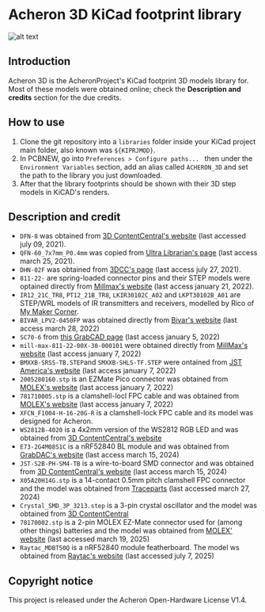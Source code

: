 # Acheron 3D KiCad footprint library

![alt text](https://raw.githubusercontent.com/Gondolindrim/acheronLibrary/master/graphics/acheronReadme.png "Acheron Logo")

## Introduction

Acheron 3D is the AcheronProject's KiCad footprint 3D models library for. Most of these models were obtained online; check the **Description and credits** section for the due credits.

## How to use

1. Clone the git repository into a ``libraries`` folder inside your KiCad project main folder, also known was ``${KIPRJMOD}``.
2. In PCBNEW, go into ``Preferences > Configure paths... `` then under the ``Environment Variables`` section, add an alias called ``ACHERON_3D`` and set the path to the library you just downloaded.
3. After that the library footprints should be shown with their 3D step models in KiCAD's renders.

## Description and credit


- ``DFN-8`` was obtained from  [3D ContentCentral's website](https://www.3dcontentcentral.com/download-model.aspx?catalogid=171&id=602171) (last accessed july 09, 2021).
- ``QFN-60_7x7mm_P0.4mm`` was copied from [Ultra Librarian's page](https://app.ultralibrarian.com/details/CA8B0F7C-78E3-11EA-8C00-0AD2C9526B44/ISSI/IS31FL3741-QFLS4-TR?ref=digikey) (last access march 25, 2021).
- ``DHN-02F`` was obtained from [3DCC's page](http://https://www.3dcontentcentral.com/download-model.aspx?catalogid=171&id=1024220) (last access july 27, 2021).
- ``811-22-`` are spring-loaded connector pins and their STEP models were optained directly from [Millmax's website](https://www.mill-max.com/) (last access january 21, 2022).
- ``IR12_21C_TR8``, ``PT12_21B_TR8``, ``LKIR30102C_A02`` and ``LKPT30102B_A01`` are STEP/WRL models of IR transmitters and receivers, modelled by Rico of [My Maker Corner](https://github.com/mymakercorner).
- ``BIVAR_LPV2-0450FP`` was obtained directly from [Bivar's website](https://www.bivar.com/product/lpv2-0450fp/) (last access march 28, 2022)
- ``SC70-6`` from [this GrabCAD page](https://grabcad.com/library/sc70-packages-1) (last access january 5, 2022)
- ``mill-max-811-22-00X-30-000101`` were obtained directly from [MillMax's website](https://www.mill-max.com/products/spring-loaded/slc-pin-header-strip/811-xx-xxx-30-000101/811-22-003-30-000101) (last access january 7, 2022)
- ``BMXXB-SRSS-TB.STEP``and ``SMXXB-SHLS-TF.STEP`` were ontained from [JST America's website](https://www.jst.com/) (last access january 7, 2022)
- ``2005280160.stp`` is an EZMate Pico connector was obtained from [MOLEX's website](https://www.molex.com/molex/products/part-detail/ffc_fpc_connectors/2005280160) (last access january 7, 2022)
- ``781710005.stp`` is a clamshell-locl FPC cable and was obtained from [MOLEX's website](https://www.molex.com/molex/products/part-detail/pcb_headers/0781710005)  (last access january 7, 2022)
- ``XFCN_F1004-H-16-20G-R`` is a clamshell-lock FPC cable and its model was designed for Acheron.
- ``WS2812B-4020`` is a 4x2mm version of the WS2812 RGB LED and was obtained from [3D ContentCentral's website](https://www.3dcontentcentral.com/download-model.aspx?catalogid=171&id=1401515)
- ``E73-2G4M08S1C`` is a nRF52840 BL module and was obtained from [GrabDAC's website](https://grabcad.com/library/ebyte-e73-2g4m08s1c-1) (last access march 15, 2024)
- ``JST-S2B-PH-SM4-TB`` is a wire-to-board SMD connector and was obtained from [3D ContentCentral's website](https://www.3dcontentcentral.com/download-model.aspx?catalogid=171&id=817113) (last access march 15, 2024)
- ``X05A20H14G.stp`` is a 14-contact 0.5mm pitch clamshell FPC connector and the model was obtained from [Traceparts](https://www.traceparts.com/en/product/xkb-connectivity-fpc-connector-05mm-flip-type-h-20mm-rear-lock-14p-gold-plating?CatalogPath=TRACEPARTS%3ATP10016001005003&Product=90-10122020-019128&PartNumber=X05A20H14G) (last accessed march 27, 2024)
- ``Crystal_SMD_3P_3213.step`` is a 3-pin crystal oscillator and the model was obtained from [3D ContentCentral](https://www.3dcontentcentral.com/download-model.aspx?catalogid=171&id=943178&partnumber=3P%20SMD)
- ``78170002.stp`` is a 2-pin MOLEX EZ-Mate connector used for (among other things) batteries and the model was obtained from [MOLEX' website](https://www.molex.com/en-us/products/part-detail/781710002) (last accessed march 19, 2025)
- ``Raytac_MDBT50Q`` is a nRF52840 module featherboard. The model ws obtained from [Raytac's website](https://www.raytac.com/document/index.php?index_m_id=12) (last accessed july 7, 2025)
## Copyright notice

This project is released under the Acheron Open-Hardware License V1.4.

